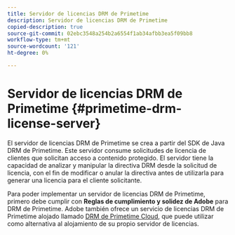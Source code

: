 ```yaml
---
title: Servidor de licencias DRM de Primetime
description: Servidor de licencias DRM de Primetime
copied-description: true
source-git-commit: 02ebc3548a254b2a6554f1ab34afbb3ea5f09bb8
workflow-type: tm+mt
source-wordcount: '121'
ht-degree: 0%

---
```


# Servidor de licencias DRM de Primetime {#primetime-drm-license-server}

El servidor de licencias DRM de Primetime se crea a partir del SDK de Java DRM de Primetime. Este servidor consume solicitudes de licencia de clientes que solicitan acceso a contenido protegido. El servidor tiene la capacidad de analizar y manipular la directiva DRM desde la solicitud de licencia, con el fin de modificar o anular la directiva antes de utilizarla para generar una licencia para el cliente solicitante.

Para poder implementar un servidor de licencias DRM de Primetime, primero debe cumplir con **Reglas de cumplimiento y solidez de Adobe** para DRM de Primetime. Adobe también ofrece un servicio de licencias DRM de Primetime alojado llamado [DRM de Primetime Cloud](../cloud-quick-start/whats-included.md), que puede utilizar como alternativa al alojamiento de su propio servidor de licencias.
